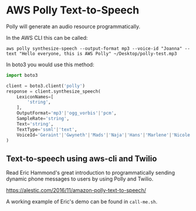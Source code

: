 # AWS Polly Text-to-Speech

Polly will generate an audio resource programmatically.

In the AWS CLI this can be called:

`aws polly synthesize-speech --output-format mp3 --voice-id "Joanna" --text "Hello everyone, this is AWS Polly" ~/Desktop/polly-test.mp3`

In boto3 you would use this method:
```python
import boto3

client = boto3.client('polly')
response = client.synthesize_speech(
    LexiconNames=[
        'string',
    ],
    OutputFormat='mp3'|'ogg_vorbis'|'pcm',
    SampleRate='string',
    Text='string',
    TextType='ssml'|'text',
    VoiceId='Geraint'|'Gwyneth'|'Mads'|'Naja'|'Hans'|'Marlene'|'Nicole'|'Russell'|'Amy'|'Brian'|'Emma'|'Raveena'|'Ivy'|'Joanna'|'Joey'|'Justin'|'Kendra'|'Kimberly'|'Salli'|'Conchita'|'Enrique'|'Miguel'|'Penelope'|'Chantal'|'Celine'|'Mathieu'|'Dora'|'Karl'|'Carla'|'Giorgio'|'Mizuki'|'Liv'|'Lotte'|'Ruben'|'Ewa'|'Jacek'|'Jan'|'Maja'|'Ricardo'|'Vitoria'|'Cristiano'|'Ines'|'Carmen'|'Maxim'|'Tatyana'|'Astrid'|'Filiz'
)
```

## Text-to-speech using aws-cli and Twilio

Read Eric Hammond's great introduction to programmatically sending dynamic phone messages to users by using Polly and Twilio.

https://alestic.com/2016/11/amazon-polly-text-to-speech/

A working example of Eric's demo can be found in `call-me.sh`.
